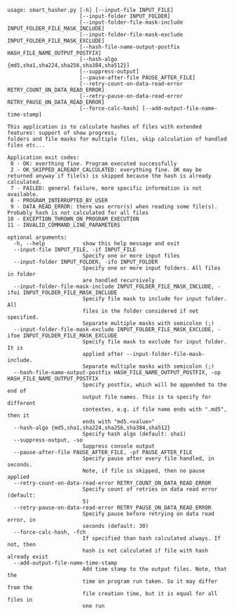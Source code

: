     usage: smart_hasher.py [-h] [--input-file INPUT_FILE]
                           [--input-folder INPUT_FOLDER]
                           [--input-folder-file-mask-include INPUT_FOLDER_FILE_MASK_INCLUDE]
                           [--input-folder-file-mask-exclude INPUT_FOLDER_FILE_MASK_EXCLUDE]
                           [--hash-file-name-output-postfix HASH_FILE_NAME_OUTPUT_POSTFIX]
                           [--hash-algo {md5,sha1,sha224,sha256,sha384,sha512}]
                           [--suppress-output]
                           [--pause-after-file PAUSE_AFTER_FILE]
                           [--retry-count-on-data-read-error RETRY_COUNT_ON_DATA_READ_ERROR]
                           [--retry-pause-on-data-read-error RETRY_PAUSE_ON_DATA_READ_ERROR]
                           [--force-calc-hash] [--add-output-file-name-time-stamp]

    This application is to calculate hashes of files with extended features: support of show progress,
    folders and file masks for multiple files, skip calculation of handled files etc...

    Application exit codes:
     0 - OK: everthing fine. Program executed successfully
     2 - OK_SKIPPED_ALREADY_CALCULATED: everything fine. OK may be returned anyway if file(s) is skipped because the hash is already calculated.
     7 - FAILED: general failure, more specific information is not available.
     8 - PROGRAM_INTERRUPTED_BY_USER
     9 - DATA_READ_ERROR: there was error(s) when reading some file(s). Probably hash is not calculated for all files
    10 - EXCEPTION_THROWN_ON_PROGRAM_EXECUTION
    11 - INVALID_COMMAND_LINE_PARAMETERS

    optional arguments:
      -h, --help            show this help message and exit
      --input-file INPUT_FILE, -if INPUT_FILE
                            Specify one or more input files
      --input-folder INPUT_FOLDER, -ifo INPUT_FOLDER
                            Specify one or more input folders. All files in folder
                            are handled recursively
      --input-folder-file-mask-include INPUT_FOLDER_FILE_MASK_INCLUDE, -ifoi INPUT_FOLDER_FILE_MASK_INCLUDE
                            Specify file mask to include for input folder. All
                            files in the folder considered if not specified.
                            Separate multiple masks with semicolon (;)
      --input-folder-file-mask-exclude INPUT_FOLDER_FILE_MASK_EXCLUDE, -ifoe INPUT_FOLDER_FILE_MASK_EXCLUDE
                            Specify file mask to exclude for input folder. It is
                            applied after --input-folder-file-mask-include.
                            Separate multiple masks with semicolon (;)
      --hash-file-name-output-postfix HASH_FILE_NAME_OUTPUT_POSTFIX, -op HASH_FILE_NAME_OUTPUT_POSTFIX
                            Specify postfix, which will be appended to the end of
                            output file names. This is to specify for different
                            contextes, e.g. if file name ends with ".md5", then it
                            ends with "md5.<value>"
      --hash-algo {md5,sha1,sha224,sha256,sha384,sha512}
                            Specify hash algo (default: sha1)
      --suppress-output, -so
                            Suppress console output
      --pause-after-file PAUSE_AFTER_FILE, -pf PAUSE_AFTER_FILE
                            Specify pause after every file handled, in seconds.
                            Note, if file is skipped, then no pause applied
      --retry-count-on-data-read-error RETRY_COUNT_ON_DATA_READ_ERROR
                            Specify count of retries on data read error (default:
                            5)
      --retry-pause-on-data-read-error RETRY_PAUSE_ON_DATA_READ_ERROR
                            Specify pause before retrying on data read error, in
                            seconds (default: 30)
      --force-calc-hash, -fch
                            If specified than hash calculated always. If not, then
                            hash is not calculated if file with hash already exist
      --add-output-file-name-time-stamp
                            Add time stamp to the output files. Note, that the
                            time on program run taken. So it may differ from the
                            file creation time, but it is equal for all files in
                            one run
